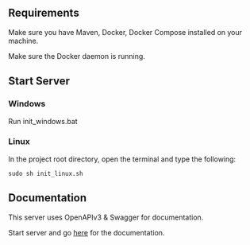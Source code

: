 ## Requirements

Make sure you have Maven, Docker, Docker Compose installed on your machine.

Make sure the Docker daemon is running.

## Start Server

### Windows

Run init_windows.bat

### Linux

In the project root directory, open the terminal and type the following:

```shell
sudo sh init_linux.sh
```

## Documentation

This server uses OpenAPIv3 & Swagger for documentation.

Start server and go [here](http://localhost:8080/swagger-ui/index.html#/) for the documentation.
